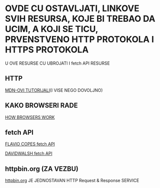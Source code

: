 # OVDE CU OSTAVLJATI, LINKOVE SVIH RESURSA, KOJE BI TREBAO DA UCIM, A KOJI SE TICU, PRVENSTVENO HTTP PROTOKOLA I HTTPS PROTOKOLA

U OVE RESURSE CU UBROJATI I fetch API RESURSE

## HTTP

[MDN-OVI TUTORIJALI](https://developer.mozilla.org/en-US/docs/Web/HTTP)(I VISE NEGO DOVOLJNO)

## KAKO BROWSERI RADE

[HOW BROWSERS WORK](https://www.html5rocks.com/en/tutorials/internals/howbrowserswork/)

## fetch API

[FLAVIO COPES fetch API](https://flaviocopes.com/fetch-api/)

[DAVIDWALSH fetch API](https://davidwalsh.name/fetch)

## httpbin.org (ZA VEZBU)

[httpbin.org](http://httpbin.org/) JE JEDNOSTAVAN HTTP Request & Response SERVICE
